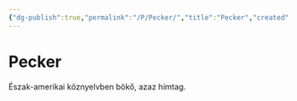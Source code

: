 ```yaml
---
{"dg-publish":true,"permalink":"/P/Pecker/","title":"Pecker","created":"2023-10-21T05:08","updated":"2024-10-25T23:45"}
---
```



# Pecker

Észak-amerikai köznyelvben bökő, azaz hímtag.  